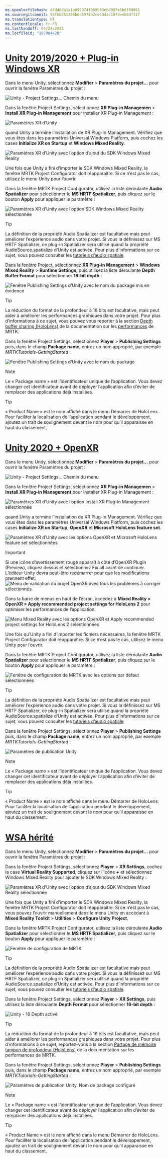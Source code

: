 ```yaml
---
ms.openlocfilehash: d8d46da1a1a095074f059b53ebd997e1b6f89961
ms.sourcegitcommit: 95fbb851336b6c5977a2ce4d4ac10f0eeb0df31f
ms.translationtype: HT
ms.contentlocale: fr-FR
ms.lasthandoff: 04/24/2021
ms.locfileid: "107984428"
---
```

# <a name="unity-20192020--windows-xr-plugin"></a>[Unity 2019/2020 + Plug-in Windows XR](#tab/winxr)

Dans le menu Unity, sélectionnez **Modifier** > **Paramètres du projet...** pour ouvrir la fenêtre Paramètres du projet :

![Unity - Project Settings... Chemin du menu](../images/mr-learning-base/base-02-section5-step2-1.png)

Dans la fenêtre Project Settings, sélectionnez **XR Plug-in Managemen** > **Install XR Plug-in Management** pour installer XR Plug-in Management :

![Paramètres XR d’Unity](../images/mr-learning-base/base-02-section5-step2-2.png)

quand Unity a terminé l’installation de XR Plug-in Management. Vérifiez que vous êtes dans les paramètres Universal Windows Platform, puis cochez les cases **Initialize XR on Startup** et **Windows Mixed Reality**.

![Paramètres XR d’Unity avec l’option d’ajout du SDK Windows Mixed Reality](../images/mr-learning-base/base-02-section5-step2-2-1.png)

Une fois que Unity a fini d’importer le SDK Windows Mixed Reality, la fenêtre MRTK Project Configurator doit réapparaître. Si ce n’est pas le cas, utilisez le menu Unity pour l’ouvrir.

Dans la fenêtre MRTK Project Configurator, utilisez la liste déroulante **Audio Spatializer** pour sélectionner le **MS HRTF Spatializer**, puis cliquez sur le bouton **Apply** pour appliquer le paramètre :

![Paramètres XR d’Unity avec l’option SDK Windows Mixed Reality sélectionnée](../images/mr-learning-base/base-02-section5-step2-2-2.png)

> [!TIP]
>La définition de la propriété Audio Spatializer est facultative mais peut améliorer l’expérience audio dans votre projet. Si vous la définissez sur MS HRTF Spatializer, ce plug-in Spatializer sera utilisé quand la propriété AudioSource.spatialize d’Unity est activée. Pour plus d’informations sur ce sujet, vous pouvez consulter les <a href="https://docs.microsoft.com/windows/mixed-reality/develop/unity/tutorials/unity-spatial-audio-ch1" target="_blank">tutoriels d’audio spatiale</a>.

Dans la fenêtre Project, sélectionnez **XR Plug-in Management** > **Windows Mixed Reality** > **Runtime Settings**, puis utilisez la liste déroulante **Depth Buffer Format** pour sélectionner **16-bit depth** :

![Fenêtre Publishing Settings d’Unity avec le nom du package mis en évidence](../images/mr-learning-base/base-02-section5-step2-5-1.png)

> [!TIP]
> La réduction du format de la profondeur à 16 bits est facultative, mais peut aider à améliorer les performances graphiques dans votre projet. Pour plus d’informations à ce sujet, vous pouvez vous reporter à la section <a href="https://docs.microsoft.com/windows/mixed-reality/mrtk-unity/performance/perf-getting-started#depth-buffer-sharing-hololens" target="_blank">Depth buffer sharing (HoloLens)</a> de la documentation sur les <a href="https://docs.microsoft.com/windows/mixed-reality/mrtk-unity/performance/perf-getting-started" target="_blank">performances</a> de MRTK.

Dans la fenêtre Project Settings, sélectionnez **Player** > **Publishing Settings** puis, dans le champ **Package name**, entrez un nom approprié, par exemple _MRTKTutorials-GettingStarted_ :

![Fenêtre Publishing Settings d’Unity avec le nom du package](../images/mr-learning-base/base-02-section5-step2-7.png)

> [!NOTE]
> Le « Package name » est l’identificateur unique de l’application. Vous devez changer cet identificateur avant de déployer l’application afin d’éviter de remplacer des applications déjà installées.

> [!TIP]
> « Product Name » est le nom affiché dans le menu Démarrer de HoloLens. Pour faciliter la localisation de l’application pendant le développement, ajoutez un trait de soulignement devant le nom pour qu’il apparaisse en haut du classement.

# <a name="unity-2020--openxr"></a>[Unity 2020 + OpenXR](#tab/openxr)

Dans le menu Unity, sélectionnez **Modifier** > **Paramètres du projet...** pour ouvrir la fenêtre Paramètres du projet :

![Unity - Project Settings... Chemin du menu](../images/mr-learning-base/base-02-section5-step2-1.png)

Dans la fenêtre Project Settings, sélectionnez **XR Plug-in Managemen** > **Install XR Plug-in Management** pour installer XR Plug-in Management :

![Paramètres XR d’Unity avec l’option Install XR Plug-in Management sélectionnée](../images/mr-learning-base/base-02-section5-step2-2.png)

quand Unity a terminé l’installation de XR Plug-in Management. Vérifiez que vous êtes dans les paramètres Universal Windows Platform, puis cochez les cases **Initialize XR on Startup**, **OpenXR** et **Microsoft HoloLens feature set**.

![Paramètres XR d’Unity avec les options OpenXR et Microsoft HoloLens feature set sélectionnées](../images/mr-learning-base/base-02-section5-step2-2-1-openxr.png)

>[!Important]
>Si une icône d’avertissement rouge apparaît à côté d’OpenXR Plugin (Preview), cliquez dessus et sélectionnez Fix all avant de continuer. L’éditeur Unity devra peut-être redémarrer pour que les modifications prennent effet.
>![Menu de validation du projet OpenXR avec tous les problèmes à corriger sélectionnés.](../images/mr-learning-base/base-02-section5-step2-openxr-3.png)

Dans la barre de menus en haut de l’écran, accédez à **Mixed Reality > OpenXR > Apply recommended project settings for HoloLens 2** pour optimiser les performances de l’application.

![Menu Mixed Reality avec les options OpenXR et Apply recommended project settings for HoloLens 2 sélectionnées](../images/mr-learning-base/base-02-section5-step2-openxr-2.png)

Une fois qu’Unity a fini d’importer les fichiers nécessaires, la fenêtre MRTK Project Configurator doit réapparaître. Si ce n’est pas le cas, utilisez le menu Unity pour l’ouvrir.

Dans la fenêtre MRTK Project Configurator, utilisez la liste déroulante **Audio Spatializer** pour sélectionner le **MS HRTF Spatializer**, puis cliquez sur le bouton **Apply** pour appliquer le paramètre :

![Fenêtre de configuration de MRTK avec les options par défaut sélectionnées](../images/mr-learning-base/base-02-section5-step2-2-2.png)

> [!TIP]
>La définition de la propriété Audio Spatializer est facultative mais peut améliorer l’expérience audio dans votre projet. Si vous la définissez sur MS HRTF Spatializer, ce plug-in Spatializer sera utilisé quand la propriété AudioSource.spatialize d’Unity est activée. Pour plus d’informations sur ce sujet, vous pouvez consulter les <a href="https://docs.microsoft.com/windows/mixed-reality/develop/unity/tutorials/unity-spatial-audio-ch1" target="_blank">tutoriels d’audio spatiale</a>.


Dans la fenêtre Project Settings, sélectionnez **Player** > **Publishing Settings** puis, dans le champ **Package name**, entrez un nom approprié, par exemple _MRTKTutorials-GettingStarted_ :

![Paramètres de publication Unity](../images/mr-learning-base/base-02-section5-step2-7.png)

> [!NOTE]
> Le « Package name » est l’identificateur unique de l’application. Vous devez changer cet identificateur avant de déployer l’application afin d’éviter de remplacer des applications déjà installées.

> [!TIP]
> « Product Name » est le nom affiché dans le menu Démarrer de HoloLens. Pour faciliter la localisation de l’application pendant le développement, ajoutez un trait de soulignement devant le nom pour qu’il apparaisse en haut du classement.

# <a name="legacy-wsa"></a>[WSA hérité](#tab/wsa)

Dans le menu Unity, sélectionnez **Modifier** > **Paramètres du projet...** pour ouvrir la fenêtre Paramètres du projet :

Dans la fenêtre Project Settings, sélectionnez **Player** > **XR Settings**, cochez la case **Virtual Reality Supported**, cliquez sur l’icône **+** et sélectionnez Windows Mixed Reality pour ajouter le SDK Windows Mixed Reality :

![Paramètres XR d’Unity avec l’option d’ajout du SDK Windows Mixed Reality sélectionnée](../images/mr-learning-base/base-02-section5-step2-4.png)

Une fois que Unity a fini d’importer le SDK Windows Mixed Reality, la fenêtre MRTK Project Configurator doit réapparaître. Si ce n’est pas le cas, vous pouvez l’ouvrir manuellement dans le menu Unity en accédant à **Mixed Reality Toolkit** > **Utilities** > **Configure Unity Project**.

Dans la fenêtre MRTK Project Configurator, utilisez la liste déroulante **Audio Spatializer** pour sélectionner le **MS HRTF Spatializer**, puis cliquez sur le bouton **Apply** pour appliquer le paramètre :

![Fenêtre de configuration de MRTK](../images/mr-learning-base/base-02-section5-step2-5.png)

> [!TIP]
>La définition de la propriété Audio Spatializer est facultative mais peut améliorer l’expérience audio dans votre projet. Si vous la définissez sur MS HRTF Spatializer, ce plug-in Spatializer sera utilisé quand la propriété AudioSource.spatialize d’Unity est activée. Pour plus d’informations sur ce sujet, vous pouvez consulter les <a href="//windows/mixed-reality/develop/unity/tutorials/unity-spatial-audio-ch1" target="_blank">tutoriels d’audio spatiale</a>.

Dans la fenêtre Project Settings, sélectionnez **Player** > **XR Settings**, puis utilisez la liste déroulante **Depth Format** pour sélectionner **16-bit depth** :

![Unity - 16 Depth activé](../images/mr-learning-base/base-02-section5-step2-6.png)

> [!TIP]
> La réduction du format de la profondeur à 16 bits est facultative, mais peut aider à améliorer les performances graphiques dans votre projet. Pour plus d’informations à ce sujet, reportez-vous à la section <a href="/windows/mixed-reality/mrtk-unity/performance/perf-getting-started#single-pass-instanced-rendering" target="_blank">Partage de mémoire tampon de profondeur (HoloLens)</a> de la documentation sur les performances de MRTK.

Dans la fenêtre Project Settings, sélectionnez **Player** > **Publishing Settings** puis, dans le champ **Package name**, entrez un nom approprié, par exemple _MRTKTutorials-GettingStarted_ :

![Paramètres de publication Unity. Nom de package configuré](../images/mr-learning-base/base-02-section5-step2-7.png)

> [!NOTE]
> Le « Package name » est l’identificateur unique de l’application. Vous devez changer cet identificateur avant de déployer l’application afin d’éviter de remplacer des applications déjà installées.

> [!TIP]
> « Product Name » est le nom affiché dans le menu Démarrer de HoloLens. Pour faciliter la localisation de l’application pendant le développement, ajoutez un trait de soulignement devant le nom pour qu’il apparaisse en haut du classement.

